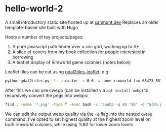 # hello-world-2
A small introductory static site hosted up at [samhunt.dev](https://samhunt.dev)
Replaces an older template-based site built with Hugo

Hosts a number of toy projects/pages:
1. A pure javascript path finder over a css grid, working up to A*
2. A slice of covers from my book collection for people interested in borrowing
2. A leaflet display of Rimworld game colonies (notes below)

Leaflet tiles can be cut using [gdal2tiles-leaflet](https://github.com/commenthol/gdal2tiles-leaflet).
e.g.
```bash
python gdal2tiles.py -l -p raster -z 0-6 -w none rimworld-fox-68473-5514-4-10-14.png ../hello-world-2/public/rimworld/tiles
```

After this we can use cwepb (can be installed via `apt install webp`) to recursively convert the pngs into webps:
```bash
find . -name '*.png' -type f -exec bash -c 'cwebp -q 80 "$0" -o "${0%.png}.webp"' {} \;
```
We can edit the output webp quality via the `-q` flag into the nested `cwebp` command.
I've opted to set highest quality at the highest zoom level on both rimworld colonies, while using %80 for lower zoom levels
